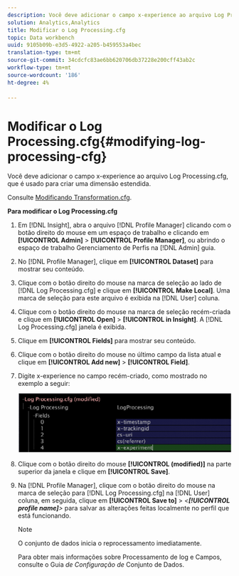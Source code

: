 ```yaml
---
description: Você deve adicionar o campo x-experience ao arquivo Log Processing.cfg, que é usado para criar uma dimensão estendida.
solution: Analytics,Analytics
title: Modificar o Log Processing.cfg
topic: Data workbench
uuid: 9105b09b-e3d5-4922-a205-b459553a4bec
translation-type: tm+mt
source-git-commit: 34cdcfc83ae6bb620706db37228e200cff43ab2c
workflow-type: tm+mt
source-wordcount: '186'
ht-degree: 4%

---
```



# Modificar o Log Processing.cfg{#modifying-log-processing-cfg}

Você deve adicionar o campo x-experience ao arquivo Log Processing.cfg, que é usado para criar uma dimensão estendida.

Consulte [Modificando Transformation.cfg](../../../home/c-undst-ctrld-exp/c-vw-rslts/t-mod-trfmtn.md#task-d61b02853a82492c9a76e3c5fe8a3fb6).

**Para modificar o Log Processing.cfg**

1. Em [!DNL Insight], abra o arquivo [!DNL Profile Manager] clicando com o botão direito do mouse em um espaço de trabalho e clicando em **[!UICONTROL Admin]** > **[!UICONTROL Profile Manager]**, ou abrindo o espaço de trabalho Gerenciamento de Perfis na [!DNL Admin] guia.
1. No [!DNL Profile Manager], clique em **[!UICONTROL Dataset]** para mostrar seu conteúdo.
1. Clique com o botão direito do mouse na marca de seleção ao lado de [!DNL Log Processing.cfg] e clique em **[!UICONTROL Make Local]**. Uma marca de seleção para este arquivo é exibida na [!DNL User] coluna.
1. Clique com o botão direito do mouse na marca de seleção recém-criada e clique em **[!UICONTROL Open]** > **[!UICONTROL in Insight]**. A [!DNL Log Processing.cfg] janela é exibida.
1. Clique em **[!UICONTROL Fields]** para mostrar seu conteúdo.
1. Clique com o botão direito do mouse no último campo da lista atual e clique em **[!UICONTROL Add new]** > **[!UICONTROL Field]**.
1. Digite x-experience no campo recém-criado, como mostrado no exemplo a seguir:

   ![Informações da etapa](assets/logprocessing.png)

1. Clique com o botão direito do mouse **[!UICONTROL (modified)]** na parte superior da janela e clique em **[!UICONTROL Save]**.
1. Na [!DNL Profile Manager], clique com o botão direito do mouse na marca de seleção para [!DNL Log Processing.cfg] na [!DNL User] coluna, em seguida, clique em **[!UICONTROL Save to]** > *&lt;**[!UICONTROL profile name]**>* para salvar as alterações feitas localmente no perfil que está funcionando.

   >[!NOTE]
   >
   >O conjunto de dados inicia o reprocessamento imediatamente.

   Para obter mais informações sobre Processamento de log e Campos, consulte o Guia *de Configuração de* Conjunto de Dados.

